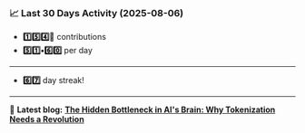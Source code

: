 <!--START_STATS-->
### 📈 Last 30 Days Activity (2025-08-06)  
- **1️⃣5️⃣4️⃣🎱** contributions  
- **5️⃣1️⃣•6️⃣0️⃣** per day
---
- **6️⃣7️⃣** day streak!
---
📝 **Latest blog:** [**The Hidden Bottleneck in AI's Brain: Why Tokenization Needs a Revolution**](https://andriak.com/blog/tokenization-revolution)
<!--END_STATS-->
